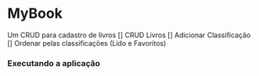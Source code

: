 # MyBook

Um CRUD para cadastro de livros
[] CRUD Livros
[] Adicionar Classificação
[] Ordenar pelas classificações (Lido e Favoritos)

### Executando a aplicação

